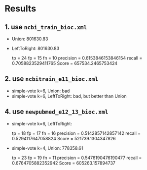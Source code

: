 
# Results
## 1. use `ncbi_train_bioc.xml`
* Union: 801630.83
* LeftToRight: 801630.83

	tp = 24
	fp = 15
	fn = 10
	precision = 0.6153846153846154
	recall = 0.7058823529411765
	Score  = 657534.2465753424

## 2. use `ncbitrain_e11_bioc.xml`
* simple-vote k=6, Union: bad
* simple-vote k=6, LeftToRight: bad, but better than Union

## 4. use `newpubmed_e12_13_bioc.xml`
* simple-vote k=6, LeftToRight:

	tp = 18
	fp = 17
	fn = 16
	precision = 0.5142857142857142
	recall = 0.5294117647058824
	Score  = 521739.1304347826

* simple-vote k=4, Union: 778358.61

	tp = 23
	fp = 19
	fn = 11
	precision = 0.5476190476190477
	recall = 0.6764705882352942
	Score  = 605263.157894737
